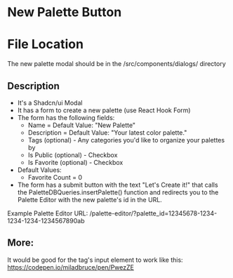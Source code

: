 
# New Palette Button

# File Location

The new palette modal should be in the
/src/components/dialogs/ directory

## Description

- It's a Shadcn/ui Modal
- It has a form to create a new palette (use React Hook Form)
- The form has the following fields:
    - Name = Default Value: "New Palette"
    - Description = Default Value: "Your latest color palette."
    - Tags (optional) - Any categories you'd like to organize your palettes by
    - Is Public (optional) - Checkbox
    - Is Favorite (optional) - Checkbox
- Default Values:
    - Favorite Count = 0
- The form has a submit button with the text "Let's Create it!" that calls the PaletteDBQueries.insertPalette() function and redirects you to the Palette Editor with the new palette's id in the URL.

Example Palette Editor URL:
/palette-editor/?palette_id=12345678-1234-1234-1234-1234567890ab


## More:

It would be good for the tag's input element to work like this:
https://codepen.io/miladbruce/pen/PwezZE